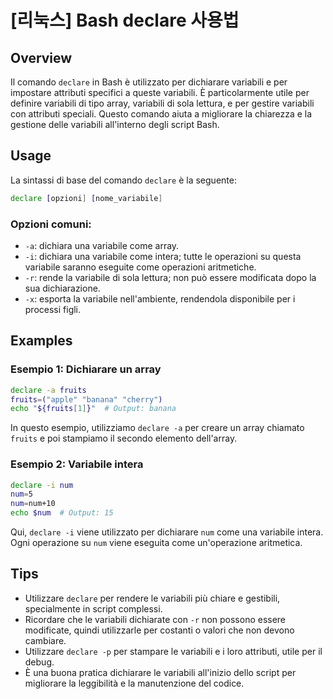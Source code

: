 # [리눅스] Bash declare 사용법

## Overview
Il comando `declare` in Bash è utilizzato per dichiarare variabili e per impostare attributi specifici a queste variabili. È particolarmente utile per definire variabili di tipo array, variabili di sola lettura, e per gestire variabili con attributi speciali. Questo comando aiuta a migliorare la chiarezza e la gestione delle variabili all'interno degli script Bash.

## Usage
La sintassi di base del comando `declare` è la seguente:

```bash
declare [opzioni] [nome_variabile]
```

### Opzioni comuni:
- `-a`: dichiara una variabile come array.
- `-i`: dichiara una variabile come intera; tutte le operazioni su questa variabile saranno eseguite come operazioni aritmetiche.
- `-r`: rende la variabile di sola lettura; non può essere modificata dopo la sua dichiarazione.
- `-x`: esporta la variabile nell'ambiente, rendendola disponibile per i processi figli.

## Examples
### Esempio 1: Dichiarare un array
```bash
declare -a fruits
fruits=("apple" "banana" "cherry")
echo "${fruits[1]}"  # Output: banana
```
In questo esempio, utilizziamo `declare -a` per creare un array chiamato `fruits` e poi stampiamo il secondo elemento dell'array.

### Esempio 2: Variabile intera
```bash
declare -i num
num=5
num=num+10
echo $num  # Output: 15
```
Qui, `declare -i` viene utilizzato per dichiarare `num` come una variabile intera. Ogni operazione su `num` viene eseguita come un'operazione aritmetica.

## Tips
- Utilizzare `declare` per rendere le variabili più chiare e gestibili, specialmente in script complessi.
- Ricordare che le variabili dichiarate con `-r` non possono essere modificate, quindi utilizzarle per costanti o valori che non devono cambiare.
- Utilizzare `declare -p` per stampare le variabili e i loro attributi, utile per il debug.
- È una buona pratica dichiarare le variabili all'inizio dello script per migliorare la leggibilità e la manutenzione del codice.